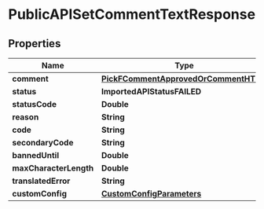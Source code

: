 

# PublicAPISetCommentTextResponse


## Properties

| Name | Type | Description | Notes |
|------------ | ------------- | ------------- | -------------|
|**comment** | [**PickFCommentApprovedOrCommentHTML**](PickFCommentApprovedOrCommentHTML.md) |  |  |
|**status** | **ImportedAPIStatusFAILED** |  |  |
|**statusCode** | **Double** |  |  [optional] |
|**reason** | **String** |  |  |
|**code** | **String** |  |  |
|**secondaryCode** | **String** |  |  [optional] |
|**bannedUntil** | **Double** |  |  [optional] |
|**maxCharacterLength** | **Double** |  |  [optional] |
|**translatedError** | **String** |  |  [optional] |
|**customConfig** | [**CustomConfigParameters**](CustomConfigParameters.md) |  |  [optional] |



